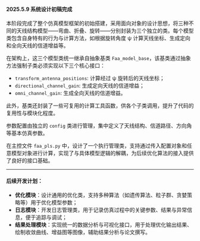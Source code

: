 
#### 2025.5.9 系统设计初稿完成

本阶段完成了整个仿真模型框架的初始搭建，采用面向对象的设计思想，将三种不同的天线结构模型——弯曲、折叠、旋转——分别封装为三个独立的类。每个模型类包含自身特有的行为与计算方法，如根据旋转角度 ψ 计算天线坐标、生成定向和全向天线的信道增益等。

在架构上，这三个模型类统一继承自抽象基类 `Faa_model_base`，该基类通过抽象方法强制子类必须实现以下三个核心接口：

* `transform_antenna_positions`: 计算经过 ψ 旋转后的天线坐标；
* `directional_channel_gain`: 生成定向天线的信道增益；
* `omni_channel_gain`: 生成全向天线的信道增益。

此外，基类还封装了一些可复用的计算工具函数，供各个子类调用，提升了代码的复用性与模块化程度。

参数配置由独立的 `config` 类进行管理，集中定义了天线结构、信道路径、方向角等基本仿真参数。

在主控文件 `faa_pls.py` 中，设计了一个执行管理类，支持通过传入配置对象和任意模型对象进行计算，实现了与具体模型逻辑的解耦，为后续优化算法的接入提供了良好的接口基础。

---

#### 后续开发计划：

* **优化模块**：设计通用的优化类，支持多种算法（如遗传算法、粒子群、贪婪策略等）用于优化模型参数；
* **日志模块**：开发日志管理类，用于记录仿真过程中的关键参数、结果与异常信息，便于追踪与调试；
* **结果处理模块**：实现统一的数据分析与可视化接口，用于处理优化输出结果、绘制收敛曲线、增益图等图像，辅助结果分析与论文撰写。

